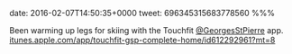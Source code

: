 date: 2016-02-07T14:50:35+0000
tweet: 696345315683778560
%%%

Been warming up legs for skiing with the Touchfit [@GeorgesStPierre](https://twitter.com/GeorgesStPierre) app. [itunes.apple.com/app/touchfit-gsp-complete-home/id612292961?mt=8](https://itunes.apple.com/app/touchfit-gsp-complete-home/id612292961?mt=8)
